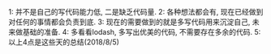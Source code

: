 1: 并不是自己的写代码能力低, 二是缺乏代码量.
2: 各种想法都会有, 现在已经做到对任何的事情都会负责到底.
3: 现在的需要做到的就是多写代码用来沉淀自己, 未来做基础的准备.
4: 多看看lodash, 多写出优美的代码, 不需要存在多余的代码.
5: 以上4点是这些天的总结(2018/8/5)